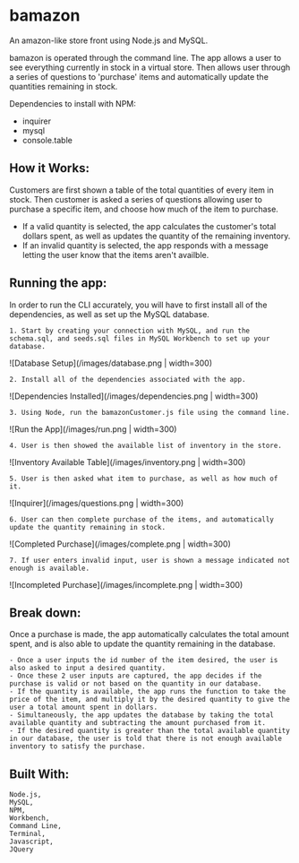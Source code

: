# bamazon
An amazon-like store front using Node.js and MySQL.

bamazon is operated through the command line. The app allows a user to see everything currently in stock in a virtual store. Then allows user through a series of questions to 'purchase' items and automatically update the quantities remaining in stock. 

Dependencies to install with NPM:
- inquirer
- mysql
- console.table

## How it Works:

Customers are first shown a table of the total quantities of every item in stock. Then customer is asked a series of questions allowing user to purchase a specific item, and choose how much of the item to purchase. 
- If a valid quantity is selected, the app calculates the customer's total dollars spent, as well as updates the quantity of the remaining inventory.
- If an invalid quantity is selected, the app responds with a message letting the user know that the items aren't availble. 

## Running the app:

In order to run the CLI accurately, you will have to first install all of the dependencies, as well as set up the MySQL database. 
```
1. Start by creating your connection with MySQL, and run the schema.sql, and seeds.sql files in MySQL Workbench to set up your database. 
```
![Database Setup](/images/database.png | width=300)

```
2. Install all of the dependencies associated with the app. 
```
![Dependencies Installed](/images/dependencies.png | width=300)

```
3. Using Node, run the bamazonCustomer.js file using the command line.
```
![Run the App](/images/run.png | width=300)

```
4. User is then showed the available list of inventory in the store.
```
![Inventory Available Table](/images/inventory.png | width=300)

```
5. User is then asked what item to purchase, as well as how much of it.
```
![Inquirer](/images/questions.png | width=300)

```
6. User can then complete purchase of the items, and automatically update the quantity remaining in stock. 
```
![Completed Purchase](/images/complete.png | width=300)

```
7. If user enters invalid input, user is shown a message indicated not enough is available. 
```
![Incompleted Purchase](/images/incomplete.png | width=300)



## Break down:

Once a purchase is made, the app automatically calculates the total amount spent, and is also able to update the quantity remaining in the database. 
```
- Once a user inputs the id number of the item desired, the user is also asked to input a desired quantity.
- Once these 2 user inputs are captured, the app decides if the purchase is valid or not based on the quantity in our database.
- If the quantity is available, the app runs the function to take the price of the item, and multiply it by the desired quantity to give the user a total amount spent in dollars. 
- Simultaneously, the app updates the database by taking the total available quantity and subtracting the amount purchased from it.
- If the desired quantity is greater than the total available quantity in our database, the user is told that there is not enough available inventory to satisfy the purchase. 
```


## Built With:
```
Node.js,
MySQL,
NPM,
Workbench,
Command Line,
Terminal,
Javascript,
JQuery
```
